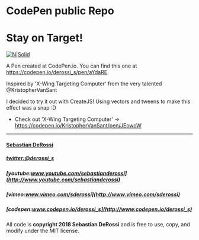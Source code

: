 
CodePen public Repo 
=========

# Stay on Target!

[![N|Solid](https://raw.github.com/sebastianderossi/CodePen/master/stay-on-target/TrenchRun.gif)](https://github.com/sebastianderossi/CodePen/tree/master/stay-on-target) 

A Pen created at CodePen.io. You can find this one at https://codepen.io/derossi_s/pen/aYdaRE.

Inspired by 'X-Wing Targeting Computer' from the very talented @KristopherVanSant

I decided to try it out with CreateJS! Using vectors and tweens to make this effect was a snap :D


- Check out 'X-Wing Targeting Computer' -> https://codepen.io/KristopherVanSant/pen/JEowoW

----------------

#### [Sebastian DeRossi](mailto:sebastian.derossi@gmail.com)   

##### [twitter:@derossi_s](http://www.twitter.com/derossi_s)
##### [youtube:www.youtube.com/sebastianderossi](http://www.youtube.com/sebastianderossi)
##### [vimeo:www.vimeo.com/sderossi](http://www.vimeo.com/sderossi)  
##### [codepen:www.codepen.io/derossi_s](http://www.codepen.io/derossi_s) 

All code is **copyright 2018 Sebastian DeRossi** and is free to use, copy, and modify under the MIT license.